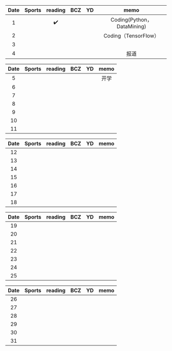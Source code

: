 
| Date  | Sports | reading | BCZ | YD | memo | 
| :---: | :---: | :---: | :---: | :---: | :---: | 
| 1 |  | :heavy_check_mark: |  |  | Coding(Python，DataMining) | 
| 2 |  |  |  |  | Coding（TensorFlow） | 
| 3 |  |  |  |  |  | 
| 4 |  |  |  |  | 报道 | 

| Date  | Sports | reading | BCZ | YD | memo | 
| :---: | :---: | :---: | :---: | :---: | :---: | 
| 5 |  |  |  |  | 开学 | 
| 6 |  |  |  |  |  | 
| 7 |  |  |  |  |  | 
| 8 |  |  |  |  |  | 
| 9 |  |  |  |  |  |   
| 10 |  |  |  |  |  | 
| 11 |  |  |  |  |  | 

| Date  | Sports | reading | BCZ | YD | memo | 
| :---: | :---: | :---: | :---: | :---: | :---: | 
| 12 |  |  |  |  |  | 
| 13 |  |  |  |  |  | 
| 14 |  |  |  |  |  | 
| 15 |  |  |  |  |  | 
| 16 |  |  |  |  |  | 
| 17 |  |  |  |  |  | 
| 18 |  |  |  |  |  | 

| Date  | Sports | reading | BCZ | YD | memo | 
| :---: | :---: | :---: | :---: | :---: | :---: | 
| 19 |  |  |  |  |  |   
| 20 |  |  |  |  |  | 
| 21 |  |  |  |  |  | 
| 22 |  |  |  |  |  | 
| 23 |  |  |  |  |  | 
| 24 |  |  |  |  |  | 
| 25 |  |  |  |  |  | 

| Date  | Sports | reading | BCZ | YD | memo | 
| :---: | :---: | :---: | :---: | :---: | :---: | 
| 26 |  |  |  |  |  | 
| 27 |  |  |  |  |  | 
| 28 |  |  |  |  |  | 
| 29 |  |  |  |  |  |  
| 30 |  |  |  |  |  | 
| 31 |  |  |  |  |  | 
